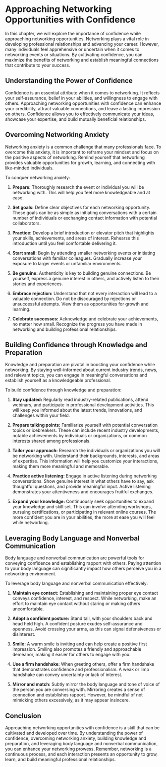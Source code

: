 # Approaching Networking Opportunities with Confidence

In this chapter, we will explore the importance of confidence while approaching networking opportunities. Networking plays a vital role in developing professional relationships and advancing your career. However, many individuals feel apprehensive or uncertain when it comes to networking events or situations. By cultivating confidence, you can maximize the benefits of networking and establish meaningful connections that contribute to your success.

## Understanding the Power of Confidence

Confidence is an essential attribute when it comes to networking. It reflects your self-assurance, belief in your abilities, and willingness to engage with others. Approaching networking opportunities with confidence can enhance your credibility, attract valuable connections, and leave a lasting impression on others. Confidence allows you to effectively communicate your ideas, showcase your expertise, and build mutually beneficial relationships.

## Overcoming Networking Anxiety

Networking anxiety is a common challenge that many professionals face. To overcome this anxiety, it is important to reframe your mindset and focus on the positive aspects of networking. Remind yourself that networking provides valuable opportunities for growth, learning, and connecting with like-minded individuals.

To conquer networking anxiety:

1. **Prepare:** Thoroughly research the event or individual you will be networking with. This will help you feel more knowledgeable and at ease.
    
2. **Set goals:** Define clear objectives for each networking opportunity. These goals can be as simple as initiating conversations with a certain number of individuals or exchanging contact information with potential collaborators.
    
3. **Practice:** Develop a brief introduction or elevator pitch that highlights your skills, achievements, and areas of interest. Rehearse this introduction until you feel comfortable delivering it.
    
4. **Start small:** Begin by attending smaller networking events or initiating conversations with familiar colleagues. Gradually increase your exposure to larger events or unfamiliar environments.
    
5. **Be genuine:** Authenticity is key to building genuine connections. Be yourself, express a genuine interest in others, and actively listen to their stories and experiences.
    
6. **Embrace rejection:** Understand that not every interaction will lead to a valuable connection. Do not be discouraged by rejections or unsuccessful attempts. View them as opportunities for growth and learning.
    
7. **Celebrate successes:** Acknowledge and celebrate your achievements, no matter how small. Recognize the progress you have made in networking and building professional relationships.
    

## Building Confidence through Knowledge and Preparation

Knowledge and preparation are pivotal in boosting your confidence while networking. By staying well-informed about current industry trends, news, and relevant topics, you can engage in meaningful conversations and establish yourself as a knowledgeable professional.

To build confidence through knowledge and preparation:

1. **Stay updated:** Regularly read industry-related publications, attend webinars, and participate in professional development activities. This will keep you informed about the latest trends, innovations, and challenges within your field.
    
2. **Prepare talking points:** Familiarize yourself with potential conversation topics or icebreakers. These can include recent industry developments, notable achievements by individuals or organizations, or common interests shared among professionals.
    
3. **Tailor your approach:** Research the individuals or organizations you will be networking with. Understand their backgrounds, interests, and areas of expertise. This information will help you customize your interactions, making them more meaningful and memorable.
    
4. **Practice active listening:** Engage in active listening during networking conversations. Show genuine interest in what others have to say, ask thoughtful questions, and provide meaningful input. Active listening demonstrates your attentiveness and encourages fruitful exchanges.
    
5. **Expand your knowledge:** Continuously seek opportunities to expand your knowledge and skill set. This can involve attending workshops, pursuing certifications, or participating in relevant online courses. The more confident you are in your abilities, the more at ease you will feel while networking.
    

## Leveraging Body Language and Nonverbal Communication

Body language and nonverbal communication are powerful tools for conveying confidence and establishing rapport with others. Paying attention to your body language can significantly impact how others perceive you in a networking environment.

To leverage body language and nonverbal communication effectively:

1. **Maintain eye contact:** Establishing and maintaining proper eye contact conveys confidence, interest, and respect. While networking, make an effort to maintain eye contact without staring or making others uncomfortable.
    
2. **Adopt a confident posture:** Stand tall, with your shoulders back and head held high. A confident posture exudes self-assurance and openness. Avoid crossing your arms, as this can signal defensiveness or disinterest.
    
3. **Smile:** A warm smile is inviting and can help create a positive first impression. Smiling also promotes a friendly and approachable demeanor, making it easier for others to engage with you.
    
4. **Use a firm handshake:** When greeting others, offer a firm handshake that demonstrates confidence and professionalism. A weak or limp handshake can convey uncertainty or lack of interest.
    
5. **Mirror and match:** Subtly mirror the body language and tone of voice of the person you are conversing with. Mirroring creates a sense of connection and establishes rapport. However, be mindful of not mimicking others excessively, as it may appear insincere.
    

## Conclusion

Approaching networking opportunities with confidence is a skill that can be cultivated and developed over time. By understanding the power of confidence, overcoming networking anxiety, building knowledge and preparation, and leveraging body language and nonverbal communication, you can enhance your networking prowess. Remember, networking is a continuous process, and each interaction presents an opportunity to grow, learn, and build meaningful professional relationships.
